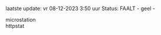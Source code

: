 laatste update: 
vr 08-12-2023  3:50   uur 
Status: FAALT - geel - 
<div class="service Y">microstation</div><div class="service G">httpstat</div>